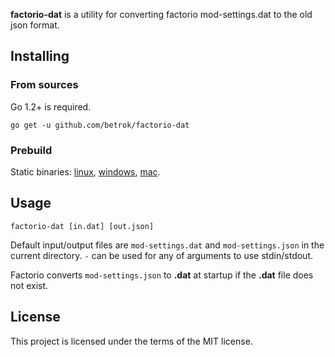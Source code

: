 **factorio-dat** is a utility for converting factorio mod-settings.dat to the old json format.

## Installing

### From sources
Go 1.2+ is required.

`go get -u github.com/betrok/factorio-dat`

### Prebuild
Static binaries: [linux](https://ttyh.ru/files/factorio-dat/lin/factorio-dat), [windows](https://ttyh.ru/files/factorio-dat/win/factorio-dat.exe), [mac](https://ttyh.ru/files/factorio-dat/mac/factorio-dat).

## Usage
`factorio-dat [in.dat] [out.json]`

Default input/output files are `mod-settings.dat` and `mod-settings.json` in the current directory.
`-` can be used for any of arguments to use stdin/stdout.

Factorio converts `mod-settings.json` to **.dat** at startup if the **.dat** file does not exist.

## License
This project is licensed under the terms of the MIT license.
